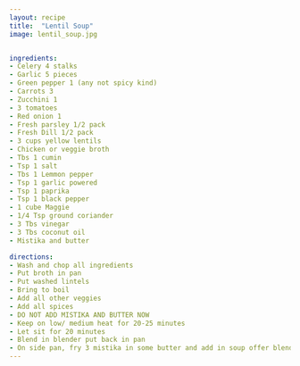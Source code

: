```yaml
---
layout: recipe
title:  "Lentil Soup"
image: lentil_soup.jpg


ingredients:
- Celery 4 stalks
- Garlic 5 pieces
- Green pepper 1 (any not spicy kind)
- Carrots 3
- Zucchini 1
- 3 tomatoes
- Red onion 1
- Fresh parsley 1/2 pack
- Fresh Dill 1/2 pack
- 3 cups yellow lentils
- Chicken or veggie broth
- Tbs 1 cumin
- Tsp 1 salt
- Tbs 1 Lemmon pepper
- Tsp 1 garlic powered
- Tsp 1 paprika
- Tsp 1 black pepper
- 1 cube Maggie
- 1/4 Tsp ground coriander
- 3 Tbs vinegar
- 3 Tbs coconut oil
- Mistika and butter

directions:
- Wash and chop all ingredients
- Put broth in pan
- Put washed lintels
- Bring to boil
- Add all other veggies
- Add all spices
- DO NOT ADD MISTIKA AND BUTTER NOW
- Keep on low/ medium heat for 20-25 minutes
- Let sit for 20 minutes
- Blend in blender put back in pan
- On side pan, fry 3 mistika in some butter and add in soup offer blend
---
```


